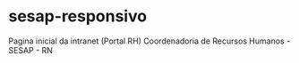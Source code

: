 # sesap-responsivo
Pagina inicial da intranet (Portal RH)
Coordenadoria de Recursos Humanos - SESAP - RN


